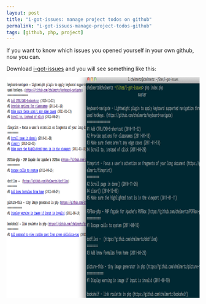 ```yaml
---
layout: post
title: "i-got-issues: manage project todos on github"
permalink: "i-got-issues-manage-project-todos-github"
tags: [github, php, project]
---
```


If you want to know which issues you opened yourself in your own github, now you can.

Download <a href="https://github.com/chelmertz/i-got-issues">i-got-issues</a> and you will see something like this:
<p style="text-align: center;"><img class="aligncenter" src="https://github.com/chelmertz/i-got-issues/raw/master/demo.png" alt="demo image" width="1115" height="577" /></p>
